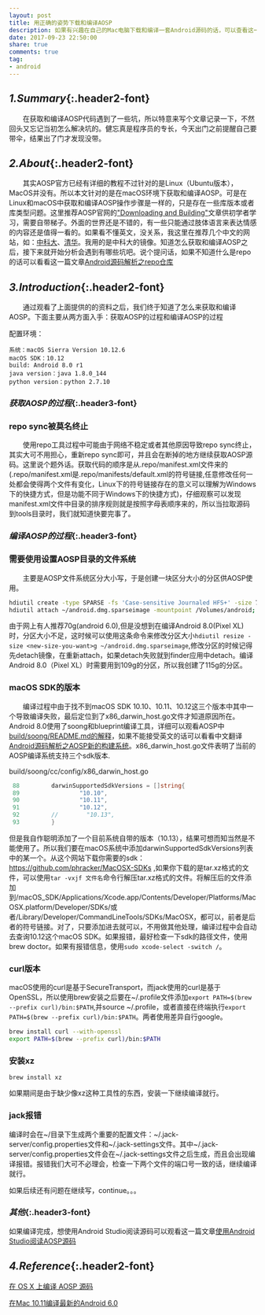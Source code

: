 ```yaml
---
layout: post
title: 用正确的姿势下载和编译AOSP
description: 如果有兴趣在自己的Mac电脑下载和编译一套Android源码的话，可以查看这一篇文章，帮助你跳过一些坑
date: 2017-09-23 22:50:00
share: true
comments: true
tag:
- android
---
```


## *1.Summary*{:.header2-font}
&emsp;&emsp;在获取和编译AOSP代码遇到了一些坑，所以特意来写个文章记录一下，不然回头又忘记当初怎么解决坑的。健忘真是程序员的专长，今天出门之前提醒自己要带伞，结果出了门才发现没带。

## *2.About*{:.header2-font}
&emsp;&emsp;其实AOSP官方已经有详细的教程不过针对的是Linux（Ubuntu版本），MacOS并没有。所以本文针对的是在macOS环境下获取和编译AOSP。可是在Linux和macOS中获取和编译AOSP操作步骤是一样的，只是存在一些库版本或者库类型问题。这里推荐AOSP官网的["Downloading and Building"](https://source.android.com/source/requirements)文章供初学者学习，需要自带梯子。外面的世界还是不错的，有一些只能通过肢体语言来表达情感的内容还是值得一看的。如果看不懂英文，没关系，我这里在推荐几个中文的网站，如：[中科大](https://lug.ustc.edu.cn/wiki/mirrors/help/aosp)、[清华](https://mirrors.tuna.tsinghua.edu.cn/help/AOSP/)。我用的是中科大的镜像。知道怎么获取和编译AOSP之后，接下来就开始分析会遇到有哪些坑吧。说个提问话，如果不知道什么是repo的话可以看看这一篇文章[Android源码解析之repo仓库]({{site.baseurl}}/2017-04/study-repo)
## *3.Introduction*{:.header2-font}
&emsp;&emsp;通过观看了上面提供的的资料之后，我们终于知道了怎么来获取和编译AOSP。下面主要从两方面入手：获取AOSP的过程和编译AOSP的过程

配置环境：
```
系统：macOS Sierra Version 10.12.6
macOS SDK：10.12
build: Android 8.0 r1
java version：java 1.8.0_144
python version：python 2.7.10
```

### *获取AOSP的过程*{:.header3-font}

### repo sync被莫名终止
&emsp;&emsp;使用repo工具过程中可能由于网络不稳定或者其他原因导致repo sync终止，其实大可不用担心，重新repo sync即可，并且会在断掉的地方继续获取AOSP源码。这里说个题外话。获取代码的顺序是从.repo/manifest.xml文件来的(.repo/manifest.xml是.repo/manifests/default.xml的符号链接,任意修改任何一处都会使得两个文件有变化，Linux下的符号链接存在的意义可以理解为Windows下的快捷方式，但是功能不同于Windows下的快捷方式)，仔细观察可以发现manifest.xml文件中目录的排序规则就是按照字母表顺序来的，所以当拉取源码到tools目录时，我们就知道快要完事了。

### *编译AOSP的过程*{:.header3-font}

### 需要使用设置AOSP目录的文件系统
&emsp;&emsp;主要是AOSP文件系统区分大小写，于是创建一块区分大小的分区供AOSP使用。

```bash
hdiutil create -type SPARSE -fs 'Case-sensitive Journaled HFS+' -size 70g ~/android.dmg
hdiutil attach ~/android.dmg.sparseimage -mountpoint /Volumes/android;
```

由于网上有人推荐70g(android 6.0),但是没想到在编译Android 8.0(Pixel XL)时，分区大小不足，这时候可以使用这条命令来修改分区大小`hdiutil resize -size <new-size-you-want>g ~/android.dmg.sparseimage`,修改分区的时候记得先detach镜像，在重新attach，如果detach失败就到finder应用中detach。编译Android 8.0（Pixel XL）时需要用到109g的分区，所以我创建了115g的分区。

### macOS SDK的版本
&emsp;&emsp;编译过程中由于找不到macOS SDK 10.10、10.11、10.12这三个版本中其中一个导致编译失败，最后定位到了x86_darwin_host.go文件才知道原因所在。Android 8.0使用了soong和blueprint编译工具，详细可以观看AOSP中[build/soong/README.md的解释](https://android.googlesource.com/platform/build/soong/)，如果不能接受英文的话可以看看中文翻译[Android源码解析之AOSP新的构建系统]({{site.baseurl}}/blog/2017-09-23/2017-09-23-translate-blueprint-soong)。x86_darwin_host.go文件表明了当前的AOSP编译系统支持三个sdk版本.

build/soong/cc/config/x86_darwin_host.go
```go
 88         darwinSupportedSdkVersions = []string{
 89                 "10.10",
 90                 "10.11",
 91                 "10.12",
 92         //        "10.13",
 93         }
```
但是我自作聪明添加了一个目前系统自带的版本（10.13），结果可想而知当然是不能使用了。所以我们要在macOS系统中添加darwinSupportedSdkVersions列表中的某一个。从这个网站下载你需要的sdk：https://github.com/phracker/MacOSX-SDKs ,如果你下载的是tar.xz格式的文件，可以使用`tar -vxjf 文件名`命令行解压tar.xz格式的文件。将解压后的文件添加到/macOS_SDK/Applications/Xcode.app/Contents/Developer/Platforms/MacOSX.platform/Developer/SDKs/或者/Library/Developer/CommandLineTools/SDKs/MacOSX，都可以，前者是后者的符号链接。对了，只要添加进去就可以，不用做其他处理，编译过程中会自动去查询10.12这个macOS SDK。如果报错，最好检查一下sdk的路径文件，使用brew doctor。如果有报错信息，使用`sudo xcode-select -switch /`。

### curl版本
macOS使用的curl是基于SecureTransport，而jack使用的curl是基于OpenSSL，所以使用brew安装之后要在~/.profile文件添加`export PATH=$(brew --prefix curl)/bin:$PATH`,并source ~/.profile，或者直接在终端执行`export PATH=$(brew --prefix curl)/bin:$PATH`。两者使用差异自行google。
```bash
brew install curl --with-openssl
export PATH=$(brew --prefix curl)/bin:$PATH
```

### 安装xz
```
brew install xz
```
如果期间是由于缺少像xz这种工具性的东西，安装一下继续编译就行。

### jack报错
编译时会在~/目录下生成两个重要的配置文件：~/.jack-server/config.properties文件和~/.jack-settings文件。其中~/.jack-server/config.properties文件会在~/.jack-settings文件之后生成，而且会出现编译报错。报错我们大可不必理会，检查一下两个文件的端口号一致的话，继续编译就行。

如果后续还有问题在继续写，continue。。。

### *其他*{:.header3-font}
如果编译完成，想使用Android Studio阅读源码可以观看这一篇文章[使用Android Studio阅读AOSP源码]({{site.baseurl}}/2017-04-29/elementary-using-AS-reading-code)




## *4.Reference*{:.header2-font}
[在 OS X 上编译 AOSP 源码](weibo.com/u/1785464290/home?wvr=5)

[在Mac 10.11编译最新的Android 6.0](http://blog.zhaiyifan.cn/2015/11/24/BuildAndroid6OnMacElCapitan/)